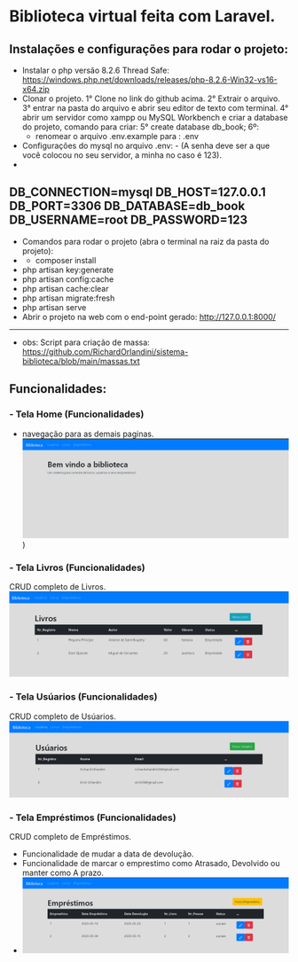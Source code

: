 # Biblioteca virtual feita com Laravel.

## Instalações e configurações para rodar o projeto:

- Instalar o php versão 8.2.6 Thread Safe:
  https://windows.php.net/downloads/releases/php-8.2.6-Win32-vs16-x64.zip
- Clonar o projeto.
    1° Clone no link do github acima.
    2° Extrair o arquivo.
    3° entrar na pasta do arquivo e abrir seu editor de texto com terminal.
    4° abrir um servidor como xampp ou MySQL Workbench e criar a database do projeto, comando para criar:
    5° create database db_book;
    6º:
    - renomear o arquivo .env.example para : .env
- Configurações do mysql no arquivo .env: - (A senha deve ser a que você colocou no seu servidor, a minha no caso é 123).
- 
DB_CONNECTION=mysql
DB_HOST=127.0.0.1
DB_PORT=3306
DB_DATABASE=db_book
DB_USERNAME=root
DB_PASSWORD=123
------------------------------------------------------------------------
- Comandos para rodar o projeto (abra o terminal na raiz da pasta do projeto):
- - composer install
- php artisan key:generate
- php artisan config:cache
- php artisan cache:clear
- php artisan migrate:fresh
- php artisan serve
- Abrir o projeto na web com o end-point gerado: http://127.0.0.1:8000/

-------------------------------------------------------------------------------

- obs: Script para criação de massa: https://github.com/RichardOrlandini/sistema-biblioteca/blob/main/massas.txt

## Funcionalidades:

### - Tela Home (Funcionalidades) 
- navegação para as demais paginas.
![Tela home](https://github.com/RichardOrlandini/sistema-biblioteca/blob/main/imgs/home.png))

### - Tela Livros (Funcionalidades) 
CRUD completo de Livros.
![Tela home](https://github.com/RichardOrlandini/sistema-biblioteca/blob/main/imgs/livros.png)
### - Tela Usúarios (Funcionalidades) 
CRUD completo de Usúarios.
![Tela home](https://github.com/RichardOrlandini/sistema-biblioteca/blob/main/imgs/usuarios.png)
### - Tela Empréstimos (Funcionalidades) 
CRUD completo de Empréstimos.
- Funcionalidade de mudar a data de devolução.
- Funcionalidade de marcar o emprestimo como Atrasado, Devolvido ou manter como A prazo.
- ![Tela home](https://github.com/RichardOrlandini/sistema-biblioteca/blob/main/imgs/emprestimos.png)
